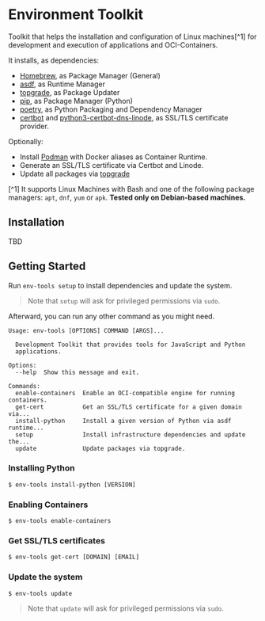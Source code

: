 # Environment Toolkit

Toolkit that helps the installation and configuration of Linux machines[^1] for development and execution of applications and OCI-Containers.

It installs, as dependencies:
* [Homebrew](https://brew.sh/), as Package Manager (General)
* [asdf](https://asdf-vm.com/), as Runtime Manager
* [topgrade](https://github.com/topgrade-rs/topgrade), as Package Updater
* [pip](https://pypi.org/project/pip/), as Package Manager (Python)
* [poetry](https://python-poetry.org/), as Python Packaging and Dependency Manager
* [certbot](https://github.com/certbot/certbot) and [python3-certbot-dns-linode](https://certbot-dns-linode.readthedocs.io/en/stable/index.html), as SSL/TLS certificate provider.

Optionally:
* Install [Podman](https://podman.io/) with Docker aliases as Container Runtime.
* Generate an SSL/TLS certificate via Certbot and Linode.
* Update all packages via [topgrade](https://github.com/topgrade-rs/topgrade)

[^1] It supports Linux Machines with Bash and one of the following package managers: `apt`, `dnf`, `yum` or `apk`. **Tested only on Debian-based machines.**

## Installation

TBD

## Getting Started

Run `env-tools setup` to install dependencies and update the system.

> Note that `setup` will ask for privileged permissions via `sudo`.

Afterward, you can run any other command as you might need.

```
Usage: env-tools [OPTIONS] COMMAND [ARGS]...

  Development Toolkit that provides tools for JavaScript and Python
  applications.

Options:
  --help  Show this message and exit.

Commands:
  enable-containers  Enable an OCI-compatible engine for running containers.
  get-cert           Get an SSL/TLS certificate for a given domain via...
  install-python     Install a given version of Python via asdf runtime...
  setup              Install infrastructure dependencies and update the...
  update             Update packages via topgrade.
```

### Installing Python

`$ env-tools install-python [VERSION]`

### Enabling Containers

`$ env-tools enable-containers`

### Get SSL/TLS certificates

`$ env-tools get-cert [DOMAIN] [EMAIL]`

### Update the system

`$ env-tools update`

> Note that `update` will ask for privileged permissions via `sudo`.
 